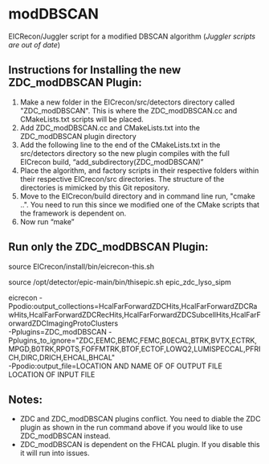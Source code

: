 # modDBSCAN
EICRecon/Juggler script for a modified DBSCAN algorithm (*Juggler scripts are out of date*)


## Instructions for Installing the new ZDC_modDBSCAN Plugin: 
1. Make a new folder in the EICrecon/src/detectors directory called "ZDC_modDBSCAN". This is where the ZDC_modDBSCAN.cc and CMakeLists.txt scripts will be placed.
2. Add ZDC_modDBSCAN.cc and CMakeLists.txt into the ZDC_modDBSCAN plugin directory
3. Add the following line to the end of the CMakeLists.txt in the src/detectors directory so the new plugin compiles with the full EICrecon build, “add_subdirectory(ZDC_modDBSCAN)”
4. Place the algorithm, and factory scripts in their respective folders within their respective EICrecon/src directories. The structure of the directories is mimicked by this Git repository.
6. Move to the EICrecon/build directory and in command line run, "cmake ..". You need to run this since we modified one of the CMake scripts that the framework is dependent on. 
7. Now run “make”
   
## Run only the ZDC_modDBSCAN Plugin: 
source EICrecon/install/bin/eicrecon-this.sh

source /opt/detector/epic-main/bin/thisepic.sh epic_zdc_lyso_sipm

eicrecon -Ppodio:output_collections=HcalFarForwardZDCHits,HcalFarForwardZDCRawHits,HcalFarForwardZDCRecHits,HcalFarForwardZDCSubcellHits,HcalFarForwardZDCImagingProtoClusters \
  -Pplugins=ZDC_modDBSCAN -Pplugins_to_ignore="ZDC,EEMC,BEMC,FEMC,B0ECAL,BTRK,BVTX,ECTRK,MPGD,B0TRK,RPOTS,FOFFMTRK,BTOF,ECTOF,LOWQ2,LUMISPECCAL,PFRICH,DIRC,DRICH,EHCAL,BHCAL" \
  -Ppodio:output_file=LOCATION AND NAME OF OF OUTPUT FILE \
  LOCATION OF INPUT FILE

## Notes: 
- ZDC and ZDC_modDBSCAN plugins conflict. You need to diable the ZDC plugin as shown in the run command above if you would like to use ZDC_modDBSCAN instead.
- ZDC_modDBSCAN is dependent on the FHCAL plugin. If you disable this it will run into issues. 

